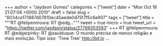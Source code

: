 
+++
author = "Jaydson Gomes"
categories = ["tweet"]
date = "Mon Oct 18 21:07:06 +0000 2010"
draft = false
slug = "6034ce171887d07810ec45aede0d75f7f5c6a907"
tags = ["tweet"]
title = """RT @felipenmoura: RT @edg..."""
tweet = true
micro = true
tweet_url = "https://twitter.com/jaydson/status/27769353593"
+++
RT @felipenmoura: RT @edgarpinky: RT @saulduque: O mundo precisa de menos religião e mais evolução. Tipo isso: 'Time Tree' http://bit.ly ...
